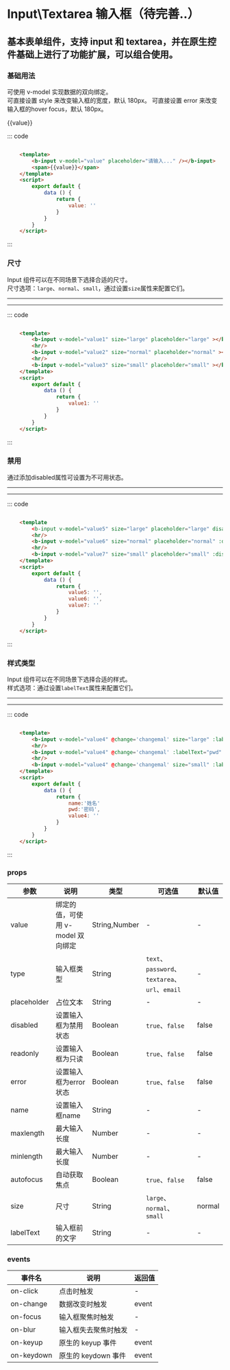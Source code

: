 
<script>
    export default {
        data () {
            return {
                value: '',
                value1: '',
                value2: '',
                value3: '',
                value4: '',
                value5: '',
                value6: '',
                value7: '',
                name:'姓名',
                pwd:'密码',
                disabled:true,
                error:true
            }
        },
        methods:{
            changemal(e){
                console.log(e.target.value)
            }
        }
    }
</script>

# Input\Textarea 输入框（待完善..）
基本表单组件，支持 input 和 textarea，并在原生控件基础上进行了功能扩展，可以组合使用。
-----
### 基础用法
可使用 v-model 实现数据的双向绑定。<br/>
可直接设置 style 来改变输入框的宽度，默认 180px。
可直接设置 error 来改变输入框的hover focus，默认 180px。
<div class="example">
    <div class="example-box">
        <div>
            <b-input v-model="value" placeholder="请输入..." /></b-input>
            <b-input v-model="value" placeholder="请输入..." :error='error' /></b-input>
            <span>{{value}}</div>
        </div>
    </div>
</div>

::: code
```html

    <template>
        <b-input v-model="value" placeholder="请输入..." /></b-input>
        <span>{{value}}</span>
    </template>
    <script>
        export default {
            data () {
                return {
                    value: ''
                }
            }
        }
    </script>
```
:::
</div>


### 尺寸
Input 组件可以在不同场景下选择合适的尺寸。<br/>
尺寸选项：```large```、```normal```、```small```，通过设置```size```属性来配置它们。
<div class="example">
    <div class="example-box">
        <div>
            <b-input v-model="value1" size="large" placeholder="large" ></b-input>
            <hr/>
            <b-input v-model="value2" size="normal" placeholder="normal" ></b-input>
            <hr/>
            <b-input v-model="value3" size="small" placeholder="small" ></b-input>
        </div>
    </div>
</div>

::: code
```html

    <template>
        <b-input v-model="value1" size="large" placeholder="large" ></b-input>
        <hr/>
        <b-input v-model="value2" size="normal" placeholder="normal" ></b-input>
        <hr/>
        <b-input v-model="value3" size="small" placeholder="small" ></b-input>
    </template>
    <script>
        export default {
            data () {
                return {
                    value1: ''
                }
            }
        }
    </script>
```
:::
</div>

### 禁用
通过添加disabled属性可设置为不可用状态。<br/>
<div class="example">
    <div class="example-box">
        <div>
            <b-input v-model="value5" size="large" placeholder="large" disabled></b-input>
            <hr/>
            <b-input v-model="value6" size="normal" placeholder="normal" :disabled='disabled'></b-input>
            <hr/>
            <b-input v-model="value7" size="small" placeholder="small" :disabled='disabled'></b-input>
        </div>
    </div>
</div>

::: code
```html

    <template
        <b-input v-model="value5" size="large" placeholder="large" disabled></b-input>
        <hr/>
        <b-input v-model="value6" size="normal" placeholder="normal" :disabled='disabled'></b-input>
        <hr/>
        <b-input v-model="value7" size="small" placeholder="small" :disabled='disabled'></b-input>
    </template>
    <script>
        export default {
            data () {
                return {
                    value5: '',
                    value6: '',
                    value7: ''
                }
            }
        }
    </script>
```
:::
</div>

### 样式类型
Input 组件可以在不同场景下选择合适的样式。<br/>
样式选项：通过设置```labelText```属性来配置它们。
<div class="example">
    <div class="example-box">
        <div>
            <b-input v-model="value4" @change='changemal' size="large" :labelText="name"></b-input>
            <hr/>
            <b-input v-model="value4" @change='changemal' :labelText="pwd" :error='error'></b-input>
            <hr/>
            <b-input v-model="value4" @change='changemal' size="small" :labelText="name"></b-input>
        </div>
    </div>
</div>

::: code
```html

    <template>
        <b-input v-model="value4" @change='changemal' size="large" :labelText="name"></b-input>
        <hr/>
        <b-input v-model="value4" @change='changemal' :labelText="pwd" :error='error'></b-input>
        <hr/>
        <b-input v-model="value4" @change='changemal' size="small" :labelText="name"></b-input>
    </template>
    <script>
        export default {
            data () {
                return {
                    name:'姓名'
                    pwd:'密码',
                    value4: ''
                }
            }
        }
    </script>
```
:::
</div>

### props
| 参数      | 说明    | 类型      | 可选值       | 默认值   |
|----------|--------|---------- |-------------  |-------- |
| value    | 绑定的值，可使用 v-model 双向绑定   | String,Number  | - |   -  |
| type     | 输入框类型   | String  | `text`、`password`、`textarea`、`url`、`email` |   -  |
| placeholder | 占位文本   | String  | - |   -  |
| disabled | 设置输入框为禁用状态   | Boolean  | `true`、`false` |   false  |
| readonly | 设置输入框为只读   | Boolean  | `true`、`false` |   false  |
| error | 设置输入框为error状态   | Boolean  | `true`、`false` |   false  |
| name | 设置输入框name   | String  | - |   -  |
| maxlength | 最大输入长度   | Number  | - |   -  |
| minlength | 最大输入长度   | Number  | - |   -  |
| autofocus | 自动获取焦点   | Boolean  | `true`、`false` |   false  |
| size     | 尺寸   | String  |  `large`、`normal`、`small` |   normal  |
| labelText| 输入框前的文字   | String    |   -  |   -  |

### events
| 事件名	      | 说明	    | 返回值 |
|-------------|---------|----------|
| on-click    | 点击时触发    | -  |
| on-change   | 数据改变时触发 | event |
| on-focus   | 输入框聚焦时触发 | - |
| on-blur   | 输入框失去聚焦时触发 | - |
| on-keyup   | 原生的 keyup 事件 | event |
| on-keydown   | 原生的 keydown 事件 | event |
